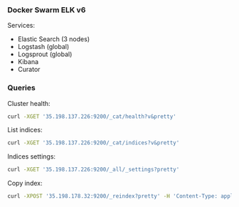 ### Docker Swarm ELK v6

Services:

* Elastic Search (3 nodes)
* Logstash (global)
* Logsprout (global)
* Kibana 
* Curator

### Queries

Cluster health:

```bash
curl -XGET '35.198.137.226:9200/_cat/health?v&pretty'
```

List indices:

```bash
curl -XGET '35.198.137.226:9200/_cat/indices?v&pretty'
```

Indices settings:

```bash
curl -XGET '35.198.137.226:9200/_all/_settings?pretty'
```

Copy index:

```bash
curl -XPOST '35.198.178.32:9200/_reindex?pretty' -H 'Content-Type: application/json' -d' { "source": { "index": "logstash-2017.11.18" }, "dest": { "index": "logstash-2017.11.17" } } '
```

